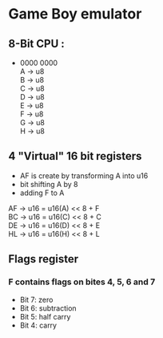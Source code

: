 # Game Boy emulator

## 8-Bit CPU :
- 0000 0000  
A -> u8  
B -> u8  
C -> u8  
D -> u8  
E -> u8  
F -> u8  
G -> u8  
H -> u8 

## 4 "Virtual" 16 bit registers

- AF is create by transforming A into u16  
- bit shifting A by 8  
- adding F to A  

AF -> u16 = u16(A) << 8 + F  
BC -> u16 = u16(C) << 8 + C  
DE -> u16 = u16(D) << 8 + E  
HL -> u16 = u16(H) << 8 + L  

## Flags register

### F contains flags on bites 4, 5, 6 and 7
- Bit 7: zero
- Bit 6: subtraction
- Bit 5: half carry
- Bit 4: carry